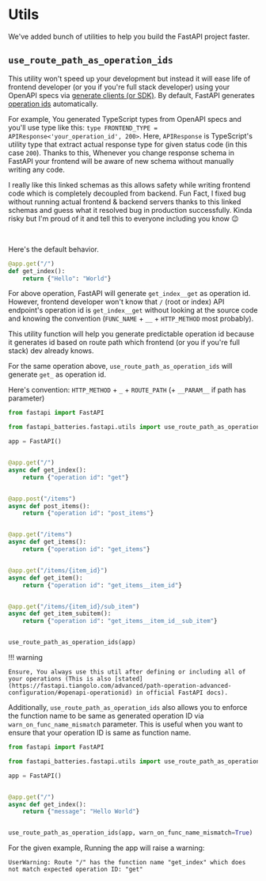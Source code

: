 # Utils

We've added bunch of utilities to help you build the FastAPI project faster.

## `use_route_path_as_operation_ids`

This utility won't speed up your development but instead it will ease life of frontend developer (or you if you're full stack developer) using your OpenAPI specs via [generate clients (or SDK)](https://fastapi.tiangolo.com/advanced/generate-clients/). By default, FastAPI generates [operation ids](https://fastapi.tiangolo.com/advanced/path-operation-advanced-configuration/?h=operation#openapi-operationid) automatically.

For example, You generated TypeScript types from OpenAPI specs and you'll use type like this: `type FRONTEND_TYPE = APIResponse<'your_operation_id', 200>`. Here, `APIResponse` is TypeScript's utility type that extract actual response type for given status code (in this case `200`). Thanks to this, Whenever you change response schema in FastAPI your frontend will be aware of new schema without manually writing any code.

I really like this linked schemas as this allows safety while writing frontend code which is completely decoupled from backend. Fun Fact, I fixed bug without running actual frontend & backend servers thanks to this linked schemas and guess what it resolved bug in production successfully. Kinda risky but I'm proud of it and tell this to everyone including you know 😉

<br>

Here's the default behavior.

```py
@app.get("/")
def get_index():
    return {"Hello": "World"}
```

For above operation, FastAPI will generate `get_index__get` as operation id. However, frontend developer won't know that `/` (root or index) API endpoint's operation id is `get_index__get` without looking at the source code and knowing the convention (`FUNC_NAME` + `__` + `HTTP_METHOD` most probably).

This utility function will help you generate predictable operation id because it generates id based on route path which frontend (or you if you're full stack) dev already knows.

For the same operation above, `use_route_path_as_operation_ids` will generate `get_` as operation id.

Here's convention: `HTTP_METHOD` + `_` + `ROUTE_PATH` (+ `__PARAM__` if path has parameter)

```py hl_lines="3 33"
from fastapi import FastAPI

from fastapi_batteries.fastapi.utils import use_route_path_as_operation_ids

app = FastAPI()


@app.get("/")
async def get_index():
    return {"operation id": "get"}


@app.post("/items")
async def post_items():
    return {"operation id": "post_items"}


@app.get("/items")
async def get_items():
    return {"operation id": "get_items"}


@app.get("/items/{item_id}")
async def get_item():
    return {"operation id": "get_items__item_id"}


@app.get("/items/{item_id}/sub_item")
async def get_item_subitem():
    return {"operation id": "get_items__item_id__sub_item"}


use_route_path_as_operation_ids(app)
```

!!! warning

    Ensure, You always use this util after defining or including all of your operations (This is also [stated](https://fastapi.tiangolo.com/advanced/path-operation-advanced-configuration/#openapi-operationid) in official FastAPI docs).

Additionally, `use_route_path_as_operation_ids` also allows you to enforce the function name to be same as generated operation ID via `warn_on_func_name_mismatch` parameter. This is useful when you want to ensure that your operation ID is same as function name.

```py hl_lines="13"
from fastapi import FastAPI

from fastapi_batteries.fastapi.utils import use_route_path_as_operation_ids

app = FastAPI()


@app.get("/")
async def get_index():
    return {"message": "Hello World"}


use_route_path_as_operation_ids(app, warn_on_func_name_mismatch=True)
```

For the given example, Running the app will raise a warning:

```
UserWarning: Route "/" has the function name "get_index" which does not match expected operation ID: "get"
```
